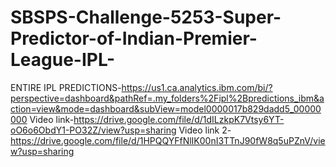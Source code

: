 # SBSPS-Challenge-5253-Super-Predictor-of-Indian-Premier-League-IPL-
ENTIRE IPL PREDICTIONS-https://us1.ca.analytics.ibm.com/bi/?perspective=dashboard&pathRef=.my_folders%2Fipl%2Bpredictions_ibm&action=view&mode=dashboard&subView=model0000017b829dadd5_00000000
Video link-https://drive.google.com/file/d/1dILzkpK7Vtsy6YT-oO6o6ObdY1-PO32Z/view?usp=sharing
Video link 2-https://drive.google.com/file/d/1HPQQYFfNlIK00nI3TTnJ90fW8q5uPZnV/view?usp=sharing
